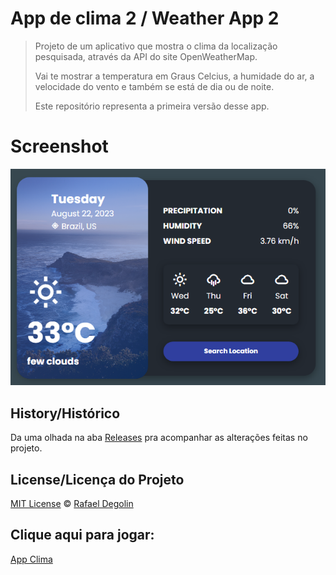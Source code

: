 # App de clima 2 / Weather App 2

> Projeto de um aplicativo que mostra o clima da localização pesquisada, através da API do site OpenWeatherMap.
>
> Vai te mostrar a temperatura em Graus Celcius, a humidade do ar, a velocidade do vento e também se está de dia ou de noite.
>
> Este repositório representa a primeira versão desse app.

# Screenshot
<img src="https://github.com/Rafadegolin/AppClimaWeb2/blob/main/Screenshot.png?raw=true">

## History/Histórico
Da uma olhada na aba [Releases](https://github.com/Rafadegolin/AppClimaWeb2/releases) pra acompanhar as alterações feitas no projeto.

## License/Licença do Projeto
[MIT License](./LICENSE) © [Rafael Degolin](https://github.com/Rafadegolin)

## Clique aqui para jogar:
[App Clima](https://rafadegolin.github.io/AppClimaWeb2/)
